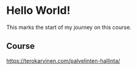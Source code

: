 # Hello World!
This marks the start of my journey on this course.

## Course
https://terokarvinen.com/palvelinten-hallinta/
